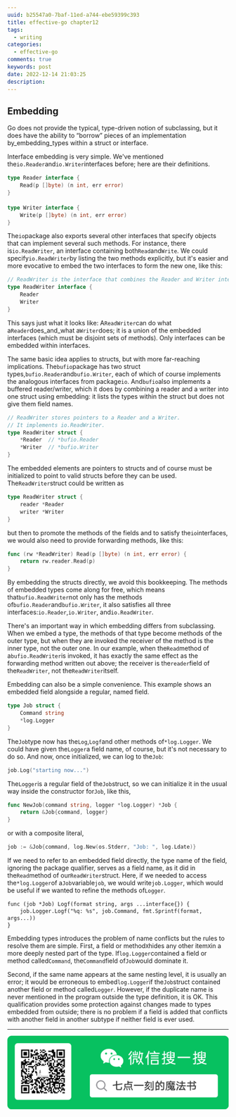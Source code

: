 ```yaml
---
uuid: b25547a0-7baf-11ed-a744-ebe59399c393
title: effective-go chapter12
tags:
  - writing
categories:
  - effective-go
comments: true
keywords: post
date: 2022-12-14 21:03:25
description:
---
```


<!--more-->
<!-- 1. 发布前：删除草稿的 uuid -->
<!-- 2. 发布后：补充tag，category -->

## Embedding 

Go does not provide the typical, type-driven notion of subclassing, but it does have the ability to “borrow” pieces of an implementation by_embedding_types within a struct or interface.

Interface embedding is very simple. We've mentioned the`io.Reader`and`io.Writer`interfaces before; here are their definitions.

```go
type Reader interface {
    Read(p []byte) (n int, err error)
}

type Writer interface {
    Write(p []byte) (n int, err error)
}

```

The`io`package also exports several other interfaces that specify objects that can implement several such methods. For instance, there is`io.ReadWriter`, an interface containing both`Read`and`Write`. We could specify`io.ReadWriter`by listing the two methods explicitly, but it's easier and more evocative to embed the two interfaces to form the new one, like this:

```go
// ReadWriter is the interface that combines the Reader and Writer interfaces.
type ReadWriter interface {
    Reader
    Writer
}

```

This says just what it looks like: A`ReadWriter`can do what a`Reader`does_and_what a`Writer`does; it is a union of the embedded interfaces \(which must be disjoint sets of methods\). Only interfaces can be embedded within interfaces.

The same basic idea applies to structs, but with more far-reaching implications. The`bufio`package has two struct types,`bufio.Reader`and`bufio.Writer`, each of which of course implements the analogous interfaces from package`io`. And`bufio`also implements a buffered reader/writer, which it does by combining a reader and a writer into one struct using embedding: it lists the types within the struct but does not give them field names.

```go
// ReadWriter stores pointers to a Reader and a Writer.
// It implements io.ReadWriter.
type ReadWriter struct {
    *Reader  // *bufio.Reader
    *Writer  // *bufio.Writer
}

```

The embedded elements are pointers to structs and of course must be initialized to point to valid structs before they can be used. The`ReadWriter`struct could be written as

```go
type ReadWriter struct {
    reader *Reader
    writer *Writer
}

```

but then to promote the methods of the fields and to satisfy the`io`interfaces, we would also need to provide forwarding methods, like this:

```go
func (rw *ReadWriter) Read(p []byte) (n int, err error) {
    return rw.reader.Read(p)
}

```

By embedding the structs directly, we avoid this bookkeeping. The methods of embedded types come along for free, which means that`bufio.ReadWriter`not only has the methods of`bufio.Reader`and`bufio.Writer`, it also satisfies all three interfaces:`io.Reader`,`io.Writer`, and`io.ReadWriter`.

There's an important way in which embedding differs from subclassing. When we embed a type, the methods of that type become methods of the outer type, but when they are invoked the receiver of the method is the inner type, not the outer one. In our example, when the`Read`method of a`bufio.ReadWriter`is invoked, it has exactly the same effect as the forwarding method written out above; the receiver is the`reader`field of the`ReadWriter`, not the`ReadWriter`itself.

Embedding can also be a simple convenience. This example shows an embedded field alongside a regular, named field.

```go
type Job struct {
    Command string
    *log.Logger
}

```

The`Job`type now has the`Log`,`Logf`and other methods of`*log.Logger`. We could have given the`Logger`a field name, of course, but it's not necessary to do so. And now, once initialized, we can log to the`Job`:

```go
job.Log("starting now...")

```

The`Logger`is a regular field of the`Job`struct, so we can initialize it in the usual way inside the constructor for`Job`, like this,

```go
func NewJob(command string, logger *log.Logger) *Job {
    return &Job{command, logger}
}

```

or with a composite literal,

```go
job := &Job{command, log.New(os.Stderr, "Job: ", log.Ldate)}
```

If we need to refer to an embedded field directly, the type name of the field, ignoring the package qualifier, serves as a field name, as it did in the`Read`method of our`ReadWriter`struct. Here, if we needed to access the`*log.Logger`of a`Job`variable`job`, we would write`job.Logger`, which would be useful if we wanted to refine the methods of`Logger`.

```
func (job *Job) Logf(format string, args ...interface{}) {
    job.Logger.Logf("%q: %s", job.Command, fmt.Sprintf(format, args...))
}

```

Embedding types introduces the problem of name conflicts but the rules to resolve them are simple. First, a field or method`X`hides any other item`X`in a more deeply nested part of the type. If`log.Logger`contained a field or method called`Command`, the`Command`field of`Job`would dominate it.

Second, if the same name appears at the same nesting level, it is usually an error; it would be erroneous to embed`log.Logger`if the`Job`struct contained another field or method called`Logger`. However, if the duplicate name is never mentioned in the program outside the type definition, it is OK. This qualification provides some protection against changes made to types embedded from outside; there is no problem if a field is added that conflicts with another field in another subtype if neither field is ever used.

  




---
![20200131220947.png](source/assets/images/leunggeorge.github.io-image-9%201%201.png)
